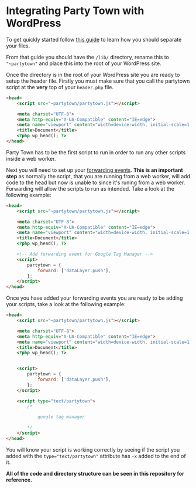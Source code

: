 # Integrating Party Town with WordPress

To get quickly started follow [this guide](https://partytown.builder.io/distribution) to learn how you should separate your files.

From that guide you should have the `/lib/` directory, rename this to `"~partytown"` and place this into the root of your WordPress site.

Once the directory is in the root of your WordPress site you are ready to setup the header file. Firstly you must make sure that you call the partytown script at the **very** top of your `header.php` file.

```html
<head>
    <script src="~partytown/partytown.js"></script>

    <meta charset="UTF-8">
    <meta http-equiv="X-UA-Compatible" content="IE=edge">
    <meta name="viewport" content="width=device-width, initial-scale=1.0">
    <title>Document</title>
    <?php wp_head(); ?>
</head>
```

Party Town has to be the first script to run in order to run any other scripts inside a web worker. 

Next you will need to set up your [forwarding events](https://partytown.builder.io/forwarding-events). **This is an important step** as normally the script, that you are running from a web worker, will add code to the head but now is unable to since it's runing from a web worker. Forwarding will allow the scripts to run as intended. Take a look at the following example:

```html
<head>
    <script src="~partytown/partytown.js"></script>

    <meta charset="UTF-8">
    <meta http-equiv="X-UA-Compatible" content="IE=edge">
    <meta name="viewport" content="width=device-width, initial-scale=1.0">
    <title>Document</title>
    <?php wp_head(); ?>

    <!-- Add forwarding event for Google Tag Manager -->
    <script>
        partytown = {
            forward: ['dataLayer.push'],
        };
    </script>
</head>
```

Once you have added your forwarding events you are ready to be adding your scripts, take a look at the following example:

```html
<head>
    <script src="~partytown/partytown.js"></script>

    <meta charset="UTF-8">
    <meta http-equiv="X-UA-Compatible" content="IE=edge">
    <meta name="viewport" content="width=device-width, initial-scale=1.0">
    <title>Document</title>
    <?php wp_head(); ?>


    <script>
        partytown = {
            forward: ['dataLayer.push'],
        };
    </script>

    <script type="text/partytown">
        /*

            google tag manager

        */
    </script>
</head>
```

You will know your script is working correctly by seeing if the script you added with the `type="text/partytown"` attribute has `-x` added to the end of it.

**All of the code and directory structure can be seen in this repository for reference.**